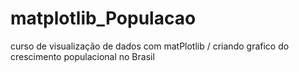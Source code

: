 # matplotlib_Populacao
curso de visualização de dados com matPlotlib / criando grafico do crescimento populacional no Brasil
